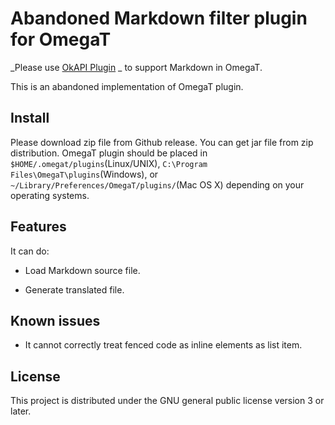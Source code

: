 # Abandoned Markdown filter plugin for OmegaT

_Please use [OkAPI Plugin](https://okapiframework.org/wiki/index.php?title=Okapi_Filters_Plugin_for_OmegaT) _ to support Markdown in OmegaT. 

This is an abandoned implementation of OmegaT plugin.

## Install

Please download zip file from Github release. You can get jar file from zip distribution.
OmegaT plugin should be placed in `$HOME/.omegat/plugins`(Linux/UNIX),  `C:\Program Files\OmegaT\plugins`(Windows),
or `~/Library/Preferences/OmegaT/plugins/`(Mac OS X) depending on your operating systems.

## Features

It can do:

- Load Markdown source file.

- Generate translated file.


## Known issues

- It cannot correctly treat fenced code as inline elements as list item.

## License

This project is distributed under the GNU general public license version 3 or later.


